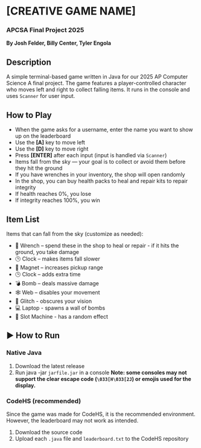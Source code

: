 # [CREATIVE GAME NAME]  
### APCSA Final Project 2025  
**By Josh Felder, Billy Center, Tyler Engola**

## Description  
A simple terminal-based game written in Java for our 2025 AP Computer Science A final project. The game features a player-controlled character who moves left and right to collect falling items. It runs in the console and uses `Scanner` for user input.

## How to Play  
- When the game asks for a username, enter the name you want to show up on the leaderboard  
- Use the **[A]** key to move left  
- Use the **[D]** key to move right  
- Press **[ENTER]** after each input (input is handled via `Scanner`)  
- Items fall from the sky — your goal is to collect or avoid them before they hit the ground
- If you have wrenches in your inventory, the shop will open randomly
- In the shop, you can buy health packs to heal and repair kits to repair integrity
- If health reaches 0%, you lose
- If integrity reaches 100%, you win

## Item List  
Items that can fall from the sky (customize as needed):  
- 🔧 Wrench – spend these in the shop to heal or repair - if it hits the ground, you take damage  
- 🕒 Clock – makes items fall slower  
- 🧲 Magnet – increases pickup range  
- 🕒 Clock – adds extra time  
- 💣 Bomb – deals massive damage  
- 🕸 Web – disables your movement  
- 👾 Glitch - obscures your vision  
- 💻 Laptop - spawns a wall of bombs  
- 🎰 Slot Machine - has a random effect   

## ▶️ How to Run  
### Native Java  
1. Download the latest release  
2. Run java -jar `jarfile.jar` in a console
**Note: some consoles may not support the clear escape code (`\033[H\033[2J`) or emojis used for the display.**  
### CodeHS (recommended)  
Since the game was made for CodeHS, it is the recommended environment. However, the leaderboard may not work as intended.  
1. Download the source code  
2. Upload each `.java` file and `leaderboard.txt` to the CodeHS repository
